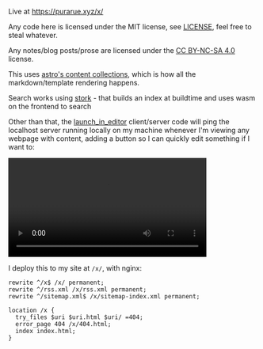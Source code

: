Live at <https://purarue.xyz/x/>

Any code here is licensed under the MIT license, see [LICENSE](./LICENSE), feel free to steal whatever.

Any notes/blog posts/prose are licensed under the [CC BY-NC-SA 4.0](https://creativecommons.org/licenses/by-nc-sa/4.0/) license.

This uses [astro's content collections](https://docs.astro.build/en/tutorials/add-content-collections/), which is how all the markdown/template rendering happens.

Search works using [stork](https://stork-search.net/) - that builds an index at buildtime and uses wasm on the frontend to search

Other than that, the [launch_in_editor](./scripts/launch_in_editor.go) client/server code will ping the localhost server running locally on my machine whenever I'm viewing any webpage with content, adding a button so I can quickly edit something if I want to:

<video src="https://github.com/purarue/exobrain/assets/7804791/7ab04b7e-8471-48b2-97ca-4779dd0d6e33" width=400></video>

I deploy this to my site at `/x/`, with nginx:

```
rewrite ^/x$ /x/ permanent;
rewrite ^/rss.xml /x/rss.xml permanent;
rewrite ^/sitemap.xml$ /x/sitemap-index.xml permanent;

location /x {
  try_files $uri $uri.html $uri/ =404;
  error_page 404 /x/404.html;
  index index.html;
}
```
